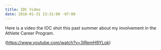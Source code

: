 ```yaml
---
title: IOC Video
date: 2016-01-31 13:31:00 -07:00
---
```


Here is a video the IOC shot this past summer about my involvement in the Athlete Career Program. 

(https://www.youtube.com/watch?v=3lRemH9YLok)
